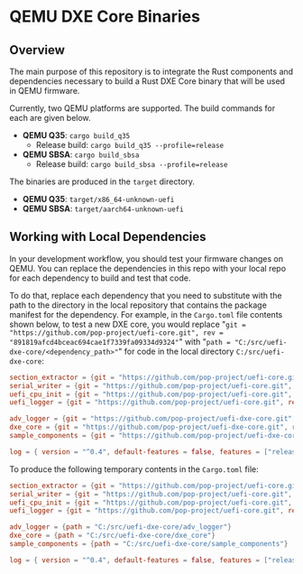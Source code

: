 # QEMU DXE Core Binaries

## Overview

The main purpose of this repository is to integrate the Rust components and dependencies necessary to build a Rust
DXE Core binary that will be used in QEMU firmware.

Currently, two QEMU platforms are supported. The build commands for each are given below.

- **QEMU Q35**: `cargo build_q35`
  - Release build: `cargo build_q35 --profile=release`
- **QEMU SBSA**: `cargo build_sbsa`
  - Release build: `cargo build_sbsa --profile=release`

The binaries are produced in the `target` directory.

- **QEMU Q35**: `target/x86_64-unknown-uefi`
- **QEMU SBSA**: `target/aarch64-unknown-uefi`

## Working with Local Dependencies

In your development workflow, you should test your firmware changes on QEMU. You can replace the dependencies in this
repo with your local repo for each dependency to build and test that code.

To do that, replace each dependency that you need to substitute with the path to the directory in the local
repository that contains the package manifest for the dependency. For example, in the `Cargo.toml` file contents shown
below, to test a new DXE core, you would replace
\"`git = "https://github.com/pop-project/uefi-core.git", rev = "891819afcd4bceac694cae1f7339fa09334d9324"`\" with
\"`path = "C:/src/uefi-dxe-core/<dependency_path>"`\" for code in the local directory `C:/src/uefi-dxe-core`:

```toml
section_extractor = {git = "https://github.com/pop-project/uefi-core.git", rev = "891819afcd4bceac694cae1f7339fa09334d9324"}
serial_writer = {git = "https://github.com/pop-project/uefi-core.git", rev = "891819afcd4bceac694cae1f7339fa09334d9324"}
uefi_cpu_init = {git = "https://github.com/pop-project/uefi-core.git", rev = "891819afcd4bceac694cae1f7339fa09334d9324"}
uefi_logger = {git = "https://github.com/pop-project/uefi-core.git", rev = "891819afcd4bceac694cae1f7339fa09334d9324"}

adv_logger = {git = "https://github.com/pop-project/uefi-dxe-core.git", rev = "dee38a69a6be52a45b3c970c8b83b1af095b610b"}
dxe_core = {git = "https://github.com/pop-project/uefi-dxe-core.git", rev = "dee38a69a6be52a45b3c970c8b83b1af095b610b"}
sample_components = {git = "https://github.com/pop-project/uefi-dxe-core.git", rev = "dee38a69a6be52a45b3c970c8b83b1af095b610b"}

log = { version = "^0.4", default-features = false, features = ["release_max_level_warn"]}
```

To produce the following temporary contents in the `Cargo.toml` file:

```toml
section_extractor = {git = "https://github.com/pop-project/uefi-core.git", rev = "891819afcd4bceac694cae1f7339fa09334d9324"}
serial_writer = {git = "https://github.com/pop-project/uefi-core.git", rev = "891819afcd4bceac694cae1f7339fa09334d9324"}
uefi_cpu_init = {git = "https://github.com/pop-project/uefi-core.git", rev = "891819afcd4bceac694cae1f7339fa09334d9324"}
uefi_logger = {git = "https://github.com/pop-project/uefi-core.git", rev = "891819afcd4bceac694cae1f7339fa09334d9324"}

adv_logger = {path = "C:/src/uefi-dxe-core/adv_logger"}
dxe_core = {path = "C:/src/uefi-dxe-core/dxe_core"}
sample_components = {path = "C:/src/uefi-dxe-core/sample_components"}

log = { version = "^0.4", default-features = false, features = ["release_max_level_warn"]}
```
